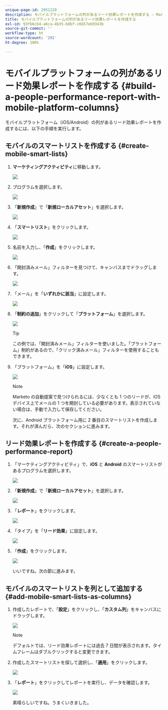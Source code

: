 ```yaml
---
unique-page-id: 2951220
description: モバイルプラットフォームの列があるリード効果レポートを作成する — Marketo ドキュメント — 製品ドキュメント
title: モバイルプラットフォームの列があるリード効果レポートを作成する
exl-id: 93fb6cb4-a6ca-4b35-b8bf-c6657eb9343b
source-git-commit: ''
workflow-type: ht
source-wordcount: '291'
ht-degree: 100%

---
```


# モバイルプラットフォームの列があるリード効果レポートを作成する {#build-a-people-performance-report-with-mobile-platform-columns}

モバイルプラットフォーム（iOS/Android）の列があるリード効果レポートを作成するには、以下の手順を実行します。

## モバイルのスマートリストを作成する {#create-mobile-smart-lists}

1. **マーケティングアクティビティ**&#x200B;に移動します。

   ![](assets/ma.png)

1. プログラムを選択します。

   ![](assets/two-1.png)

1. 「**新規作成**」で「**新規ローカルアセット**」を選択します。

   ![](assets/three-1.png)

1. 「**スマートリスト**」をクリックします。

   ![](assets/four-1.png)

1. 名前を入力し、「**作成**」をクリックします。

   ![](assets/five-1.png)

1. 「開封済みメール」フィルターを見つけて、キャンバスまでドラッグします。

   ![](assets/six-1.png)

1. 「メール」を「**いずれかに該当**」に設定します。

   ![](assets/seven.png)

1. 「**制約の追加**」をクリックして「**プラットフォーム**」を選択します。

   ![](assets/eight.png)

   >[!TIP]
   >
   >この例では、「開封済みメール」フィルターを使いました。「プラットフォーム」制約があるので、「クリック済みメール」フィルターを使用することもできます。

1. 「プラットフォーム」を「**iOS**」に設定します。

   ![](assets/nine.png)

   >[!NOTE]
   >
   >Marketo の自動提案で見つけられるには、少なくとも 1 つのリードが、iOS デバイス上でメールの 1 つを開封している必要があります。表示されていない場合は、手動で入力して保存してください。

   次に、Android プラットフォーム用に 2 番目のスマートリストを作成します。それが済んだら、次のセクションに進みます。

## リード効果レポートを作成する {#create-a-people-performance-report}

1. 「マーケティングアクティビティ」で、**iOS** と **Android** のスマートリストがあるプログラムを選択します。

   ![](assets/ten.png)

1. 「**新規作成**」で「**新規ローカルアセット**」を選択します。

   ![](assets/eleven.png)

1. 「**レポート**」をクリックします。

   ![](assets/twelve.png)

1. 「タイプ」を「**リード効果**」に設定します。

   ![](assets/thirteen.png)

1. 「**作成**」をクリックします。

   ![](assets/fourteen.png)

   いいですね。次の節に進みます。

## モバイルのスマートリストを列として追加する {#add-mobile-smart-lists-as-columns}

1. 作成したレポートで、「**設定**」をクリックし、「**カスタム列**」をキャンバスにドラッグします。

   ![](assets/fifteen.png)

   >[!NOTE]
   >
   >デフォルトでは、リード効果レポートには過去 7 日間が表示されます。タイムフレームはダブルクリックすると変更できます。

1. 作成したスマートリストを探して選択し、「**適用**」をクリックします。

   ![](assets/sixteen.png)

1. 「**レポート**」をクリックしてレポートを実行し、データを確認します。

   ![](assets/seventeen.png)

   素晴らしいですね。うまくいきました。
